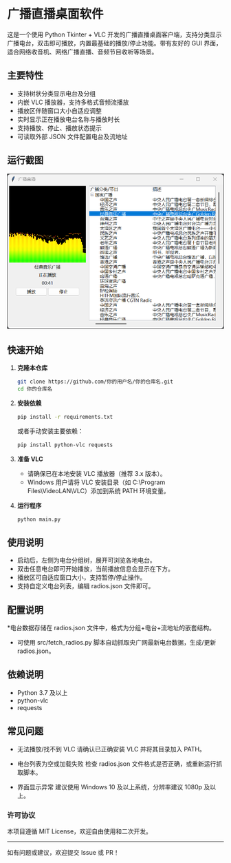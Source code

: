 # 广播直播桌面软件

这是一个使用 Python Tkinter + VLC 开发的广播直播桌面客户端，支持分类显示广播电台，双击即可播放，内置最基础的播放/停止功能。带有友好的
GUI 界面，适合网络收音机、网络广播直播、音频节目收听等场景。

## 主要特性

- 支持树状分类显示电台及分组
- 内嵌 VLC 播放器，支持多格式音频流播放
- 播放区伴随窗口大小自适应调整
- 实时显示正在播放电台名称与播放时长
- 支持播放、停止、播放状态提示
- 可读取外部 JSON 文件配置电台及流地址

## 运行截图

![](imgs\screenshot_1.png)

## 快速开始

1. **克隆本仓库**
   ```bash
   git clone https://github.com/你的用户名/你的仓库名.git
   cd 你的仓库名
   ```
2. **安装依赖**

   ```bash
   pip install -r requirements.txt
   ```
   或者手动安装主要依赖：
   ```bash
   pip install python-vlc requests
   ```

2. **准备 VLC**

    * 请确保已在本地安装 VLC 播放器（推荐 3.x 版本）。
    * Windows 用户请将 VLC 安装目录（如 C:\Program Files\VideoLAN\VLC）添加到系统 PATH 环境变量。
3. **运行程序**

   ```bash
   python main.py
   ```

## 使用说明

* 启动后，左侧为电台分组树，展开可浏览各地电台。
* 双击任意电台即可开始播放，当前播放信息会显示在下方。
* 播放区可自适应窗口大小，支持暂停/停止操作。
* 支持自定义电台列表，编辑 radios.json 文件即可。

## 配置说明

*电台数据存储在 radios.json 文件中，格式为分组+电台+流地址的嵌套结构。

* 可使用 src/fetch_radios.py 脚本自动抓取央广网最新电台数据，生成/更新 radios.json。

## 依赖说明

* Python 3.7 及以上
* python-vlc
* requests

## 常见问题

* 无法播放/找不到 VLC
  请确认已正确安装 VLC 并将其目录加入 PATH。


* 电台列表为空或加载失败
  检查 radios.json 文件格式是否正确，或重新运行抓取脚本。


* 界面显示异常
  建议使用 Windows 10 及以上系统，分辨率建议 1080p 及以上。

### 许可协议

本项目遵循 MIT License，欢迎自由使用和二次开发。

<hr></hr> 如有问题或建议，欢迎提交 Issue 或 PR！
